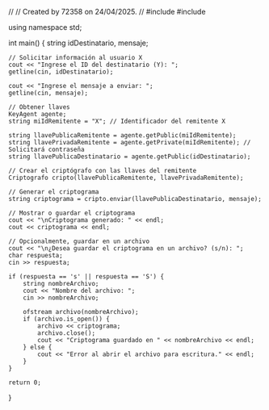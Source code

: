 //
// Created by 72358 on 24/04/2025.
//
#include <iostream>
#include <string>

using namespace std;

int main() {
    string idDestinatario, mensaje;

    // Solicitar información al usuario X
    cout << "Ingrese el ID del destinatario (Y): ";
    getline(cin, idDestinatario);

    cout << "Ingrese el mensaje a enviar: ";
    getline(cin, mensaje);

    // Obtener llaves
    KeyAgent agente;
    string miIdRemitente = "X"; // Identificador del remitente X

    string llavePublicaRemitente = agente.getPublic(miIdRemitente);
    string llavePrivadaRemitente = agente.getPrivate(miIdRemitente); // Solicitará contraseña
    string llavePublicaDestinatario = agente.getPublic(idDestinatario);

    // Crear el criptógrafo con las llaves del remitente
    Criptografo cripto(llavePublicaRemitente, llavePrivadaRemitente);

    // Generar el criptograma
    string criptograma = cripto.enviar(llavePublicaDestinatario, mensaje);

    // Mostrar o guardar el criptograma
    cout << "\nCriptograma generado: " << endl;
    cout << criptograma << endl;

    // Opcionalmente, guardar en un archivo
    cout << "\n¿Desea guardar el criptograma en un archivo? (s/n): ";
    char respuesta;
    cin >> respuesta;

    if (respuesta == 's' || respuesta == 'S') {
        string nombreArchivo;
        cout << "Nombre del archivo: ";
        cin >> nombreArchivo;

        ofstream archivo(nombreArchivo);
        if (archivo.is_open()) {
            archivo << criptograma;
            archivo.close();
            cout << "Criptograma guardado en " << nombreArchivo << endl;
        } else {
            cout << "Error al abrir el archivo para escritura." << endl;
        }
    }

    return 0;
}